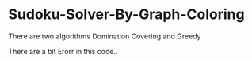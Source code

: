 # Sudoku-Solver-By-Graph-Coloring

There are two algorithms Domination Covering and Greedy

There are a bit Erorr in this code.. 

